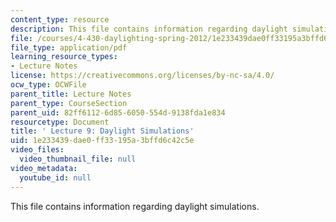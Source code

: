 ```yaml
---
content_type: resource
description: This file contains information regarding daylight simulations.
file: /courses/4-430-daylighting-spring-2012/1e233439dae0ff33195a3bffd6c42c5e_MIT4_430S12_lec09.pdf
file_type: application/pdf
learning_resource_types:
- Lecture Notes
license: https://creativecommons.org/licenses/by-nc-sa/4.0/
ocw_type: OCWFile
parent_title: Lecture Notes
parent_type: CourseSection
parent_uid: 82ff6112-6d85-6050-554d-9138fda1e834
resourcetype: Document
title: ' Lecture 9: Daylight Simulations'
uid: 1e233439-dae0-ff33-195a-3bffd6c42c5e
video_files:
  video_thumbnail_file: null
video_metadata:
  youtube_id: null
---
```

This file contains information regarding daylight simulations.